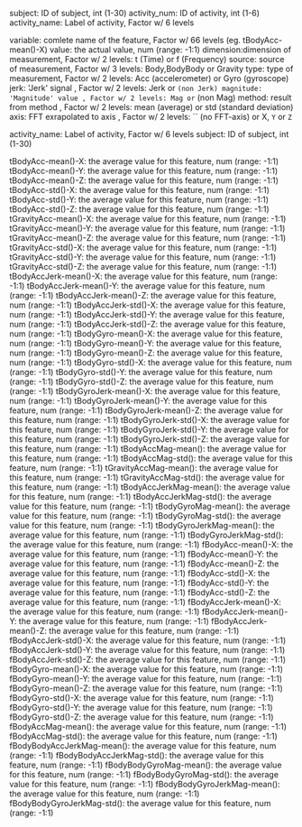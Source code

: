 
subject: ID of subject, int (1-30)
activity_num:	ID of activity, int (1-6)
activity_name: Label of activity, Factor w/ 6 levels

variable: comlete name of the feature, Factor w/ 66 levels (eg. tBodyAcc-mean()-X)
value: the actual value, num (range: -1:1)
dimension:dimension of measurement, Factor w/ 2 levels: t (Time) or f (Frequency)
source: source of measurement, Factor w/ 3 levels: Body,BodyBody or Gravity
type: type of measurement, Factor w/ 2 levels: Acc (accelerometer) or Gyro (gyroscope)
jerk: 'Jerk' signal , Factor w/ 2 levels: Jerk or `` (non Jerk)
magnitude: 'Magnitude' value , Factor w/ 2 levels: Mag or `` (non Mag)
method: result from method , Factor w/ 2 levels: mean (average) or std (standard deviation)
axis: FFT exrapolated to axis , Factor w/ 2 levels: `` (no FFT-axis) or X, `Y` or `Z`

activity_name:	Label of activity, Factor w/ 6 levels
subject:	ID of subject, int (1-30)

tBodyAcc-mean()-X: the average value for this feature, num (range: -1:1)
tBodyAcc-mean()-Y: the average value for this feature, num (range: -1:1)
tBodyAcc-mean()-Z: the average value for this feature, num (range: -1:1)
tBodyAcc-std()-X: the average value for this feature, num (range: -1:1)
tBodyAcc-std()-Y: the average value for this feature, num (range: -1:1)
tBodyAcc-std()-Z: the average value for this feature, num (range: -1:1)
tGravityAcc-mean()-X: the average value for this feature, num (range: -1:1)
tGravityAcc-mean()-Y: the average value for this feature, num (range: -1:1)
tGravityAcc-mean()-Z: the average value for this feature, num (range: -1:1)
tGravityAcc-std()-X:	the average value for this feature, num (range: -1:1)
tGravityAcc-std()-Y:	the average value for this feature, num (range: -1:1)
tGravityAcc-std()-Z: the average value for this feature, num (range: -1:1)
tBodyAccJerk-mean()-X:	the average value for this feature, num (range: -1:1)
tBodyAccJerk-mean()-Y:	the average value for this feature, num (range: -1:1)
tBodyAccJerk-mean()-Z:	the average value for this feature, num (range: -1:1)
tBodyAccJerk-std()-X:	the average value for this feature, num (range: -1:1)
tBodyAccJerk-std()-Y:	the average value for this feature, num (range: -1:1)
tBodyAccJerk-std()-Z:	the average value for this feature, num (range: -1:1)
tBodyGyro-mean()-X:	the average value for this feature, num (range: -1:1)
tBodyGyro-mean()-Y:	the average value for this feature, num (range: -1:1)
tBodyGyro-mean()-Z:	the average value for this feature, num (range: -1:1)
tBodyGyro-std()-X:	the average value for this feature, num (range: -1:1)
tBodyGyro-std()-Y:	the average value for this feature, num (range: -1:1)
tBodyGyro-std()-Z:	the average value for this feature, num (range: -1:1)
tBodyGyroJerk-mean()-X:	the average value for this feature, num (range: -1:1)
tBodyGyroJerk-mean()-Y:	the average value for this feature, num (range: -1:1)
tBodyGyroJerk-mean()-Z:	the average value for this feature, num (range: -1:1)
tBodyGyroJerk-std()-X:	the average value for this feature, num (range: -1:1)
tBodyGyroJerk-std()-Y:	the average value for this feature, num (range: -1:1)
tBodyGyroJerk-std()-Z:	the average value for this feature, num (range: -1:1)
tBodyAccMag-mean():	the average value for this feature, num (range: -1:1)
tBodyAccMag-std():	the average value for this feature, num (range: -1:1)
tGravityAccMag-mean():	the average value for this feature, num (range: -1:1)
tGravityAccMag-std():	the average value for this feature, num (range: -1:1)
tBodyAccJerkMag-mean():	the average value for this feature, num (range: -1:1)
tBodyAccJerkMag-std():	the average value for this feature, num (range: -1:1)
tBodyGyroMag-mean():	the average value for this feature, num (range: -1:1)
tBodyGyroMag-std():	the average value for this feature, num (range: -1:1)
tBodyGyroJerkMag-mean():	the average value for this feature, num (range: -1:1)
tBodyGyroJerkMag-std():	the average value for this feature, num (range: -1:1)
fBodyAcc-mean()-X:	the average value for this feature, num (range: -1:1)
fBodyAcc-mean()-Y:	the average value for this feature, num (range: -1:1)
fBodyAcc-mean()-Z:	the average value for this feature, num (range: -1:1)
fBodyAcc-std()-X:	the average value for this feature, num (range: -1:1)
fBodyAcc-std()-Y:	the average value for this feature, num (range: -1:1)
fBodyAcc-std()-Z:	the average value for this feature, num (range: -1:1)
fBodyAccJerk-mean()-X:	the average value for this feature, num (range: -1:1)
fBodyAccJerk-mean()-Y:	the average value for this feature, num (range: -1:1)
fBodyAccJerk-mean()-Z:	the average value for this feature, num (range: -1:1)
fBodyAccJerk-std()-X:	the average value for this feature, num (range: -1:1)
fBodyAccJerk-std()-Y:	the average value for this feature, num (range: -1:1)
fBodyAccJerk-std()-Z:	the average value for this feature, num (range: -1:1)
fBodyGyro-mean()-X:	the average value for this feature, num (range: -1:1)
fBodyGyro-mean()-Y:	the average value for this feature, num (range: -1:1)
fBodyGyro-mean()-Z:	the average value for this feature, num (range: -1:1)
fBodyGyro-std()-X:	the average value for this feature, num (range: -1:1)
fBodyGyro-std()-Y:	the average value for this feature, num (range: -1:1)
fBodyGyro-std()-Z:	the average value for this feature, num (range: -1:1)
fBodyAccMag-mean():	the average value for this feature, num (range: -1:1)
fBodyAccMag-std():	the average value for this feature, num (range: -1:1)
fBodyBodyAccJerkMag-mean():	the average value for this feature, num (range: -1:1)
fBodyBodyAccJerkMag-std():	the average value for this feature, num (range: -1:1)
fBodyBodyGyroMag-mean():	the average value for this feature, num (range: -1:1)
fBodyBodyGyroMag-std():	the average value for this feature, num (range: -1:1)
fBodyBodyGyroJerkMag-mean():	the average value for this feature, num (range: -1:1)
fBodyBodyGyroJerkMag-std():	the average value for this feature, num (range: -1:1)
